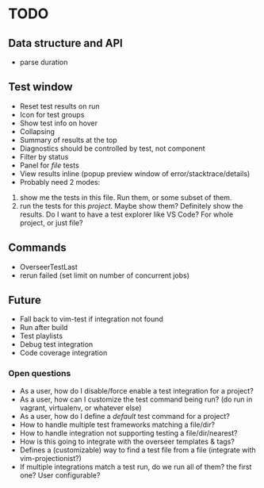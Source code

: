 # TODO

## Data structure and API

- parse duration

## Test window

- Reset test results on run
- Icon for test groups
- Show test info on hover
- Collapsing
- Summary of results at the top
- Diagnostics should be controlled by test, not component
- Filter by status
- Panel for _file_ tests
- View results inline (popup preview window of error/stacktrace/details)
- Probably need 2 modes:

1. show me the tests in this file. Run them, or some subset of them.
2. run the tests for this _project_. Maybe show them? Definitely show the results.
   Do I want to have a test explorer like VS Code? For whole project, or just file?

## Commands

- OverseerTestLast
- rerun failed (set limit on number of concurrent jobs)

## Future

- Fall back to vim-test if integration not found
- Run after build
- Test playlists
- Debug test integration
- Code coverage integration

### Open questions

- As a user, how do I disable/force enable a test integration for a project?
- As a user, how can I customize the test command being run? (do run in vagrant, virtualenv, or whatever else)
- As a user, how do I define a _default_ test command for a project?
- How to handle multiple test frameworks matching a file/dir?
- How to handle integration not supporting testing a file/dir/nearest?
- How is this going to integrate with the overseer templates & tags?
- Defines a (customizable) way to find a test file from a file (integrate with vim-projectionist?)
- If multiple integrations match a test run, do we run all of them? the first one? User configurable?
